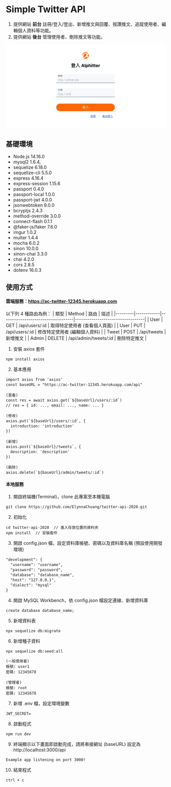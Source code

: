 # Simple Twitter API

1. 提供網站 **前台** 註冊/登入/登出、新增推文與回覆、按讚推文、追蹤使用者、編輯個人資料等功能。
2. 提供網站 **後台** 管理使用者、刪除推文等功能。

<img src="./snapshot.jpg">


## 基礎環境

- Node.js 14.16.0
- mysql2 1.6.4,
- sequelize 6.18.0
- sequelize-cli 5.5.0
- express 4.16.4
- express-session 1.15.6
- passport 0.4.0
- passport-local 1.0.0
- passport-jwt 4.0.0
- jsonwebtoken 9.0.0
- bcryptjs 2.4.3
- method-override 3.0.0
- connect-flash 0.1.1
- @faker-js/faker 7.6.0
- imgur 1.0.2
- multer 1.4.4
- mocha 6.0.2
- sinon 10.0.0
- sinon-chai 3.3.0
- chai 4.2.0
- cors 2.8.5
- dotenv 16.0.3


## 使用方式

#### 雲端服務：https://ac-twitter-12345.herokuapp.com

以下列 4 種路由為例：
| 類型    | Method     | 路由                               | 描述                             |
|---------|------------|-----------------------------------|----------------------------------|
| User    | GET        | /api/users/:id                    | 取得特定使用者 (查看個人頁面)      |
| User    | PUT        | /api/users/:id                    | 修改特定使用者 (編輯個人資料)      |
| Tweet   | POST       | /api/tweets                       | 新增推文                         |
| Admin   | DELETE     | /api/admin/tweets/:id             | 刪除特定推文                     |

1. 安裝 axios 套件
```
npm install axios
```
2. 基本應用
```
import axios from 'axios'
const baseURL = "https://ac-twitter-12345.herokuapp.com/api"

(查看)
const res = await axios.get(`${baseUrl}/users/:id`)
// res = { id: ..., email: ..., name: ... }

(修改)
axios.put(`${baseUrl}/users/:id`, {
  introduction: 'introduction'
})

(新增)
axios.post(`${baseUrl}/tweets`, {
  description: 'description'
})

(刪除) 
axios.delete(`${baseUrl}/admin/tweets/:id`)
```

#### 本地服務

1. 開啟終端機(Terminal)，clone 此專案至本機電腦
```
git clone https://github.com/ElynnaChuang/twitter-api-2020.git
```

2. 初始化
```
cd twitter-api-2020  // 進入存放位置的資料夾
npm install  // 安裝套件
```

3. 開啟 config.json 檔，設定資料庫帳號、密碼以及資料庫名稱 (預設使用開發環境)
```
"development": {
  "username": "username",
  "password": "password",
  "database": "database_name",
  "host": "127.0.0.1",
  "dialect": "mysql"
}
```

4. 開啟 MySQL Workbench，依 config.json 檔設定連線、新增資料庫
```
create database database_name;
```

5. 新增資料表
```
npx sequelize db:migrate
```

6. 新增種子資料
```
npx sequelize db:seed:all
```
```
(一般使用者)
帳號: user1
密碼: 12345678

(管理者)
帳號: root
密碼: 12345678
```

7. 新增 .env 檔，設定環境變數
```
JWT_SECRET=
```

8. 啟動程式
```
npm run dev
```

9. 終端顯示以下畫面即啟動完成，請將串接網址 (baseURL) 設定為 http://localhost:3000/api
```
Example app listening on port 3000!
```

10. 結束程式
```
ctrl + c
```
